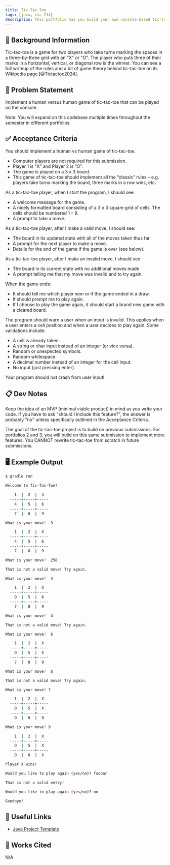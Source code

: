 ```yaml
---
title: Tic-Tac-Toe
tags: [java, csc-214]
description: This portfolio has you build your own console-based tic-tac-toe game that supports human versus human play.
---
```


## 🔖 Background Information

Tic-tac-toe is a game for two players who take turns marking the spaces in a three-by-three grid with an "X" or "O". The player who puts three of their marks in a horizontal, vertical, or diagonal row is the winner. You can see a full writeup of the rules and a bit of game theory behind tic-tac-toe on its Wikipedia page [@Tictactoe2024].

## 🎯 Problem Statement

Implement a human versus human game of tic-tac-toe that can be played on the console.

Note: You will expand on this codebase multiple times throughout the semester in different portfolios.

## ✅ Acceptance Criteria

You should implement a human vs human game of tic-tac-toe.

* Computer players are not required for this submission.
* Player 1 is “X” and Player 2 is “O”.
* The game is played on a 3 x 3 board.
* This game of tic-tac-toe should implement all the “classic” rules – e.g. players take turns marking the board, three marks in a row wins, etc.

As a tic-tac-toe player, when I start the program, I should see:

* A welcome message for the game.
* A nicely formatted board consisting of a 3 x 3 square grid of cells. The cells should be numbered 1 – 9.
* A prompt to take a move.

As a tic-tac-toe player, after I make a valid move, I should see:

* The board in its updated state with all of the moves taken thus far
* A prompt for the next player to make a move.
* Details for the end of the game if the game is over (see below).

As a tic-tac-toe player, after I make an invalid move, I should see:

* The board in its current state with no additional moves made
* A prompt telling me that my move was invalid and to try again.

When the game ends:

* It should tell me which player won or if the game ended in a draw.
* It should prompt me to play again.
* If I choose to play the game again, it should start a brand new game with a cleared board.

The program should warn a user when an input is invalid. This applies when a user enters a cell position and when a user decides to play again. Some validations include:

* A cell is already taken.
* A string or char input instead of an integer (or vice versa).
* Random or unexpected symbols.
* Random whitespace.
* A decimal number instead of an integer for the cell input.
* No input (just pressing enter).

Your program should not crash from user input!

## 📋 Dev Notes

Keep the idea of an MVP (minimal viable product) in mind as you write your code. If you have to ask "should I include this feature?", the answer is probably "no" unless specifically outlined in the Acceptance Criteria.

The goal of the tic-tac-toe project is to build on previous submissions. For portfolios 2 and 3, you will build on this same submission to implement more features. You CANNOT rewrite tic-tac-toe from scratch in future submissions.

## 🖥️ Example Output

```bash
$ gradle run

Welcome to Tic-Tac-Toe!

    1  |  2  |  3
  -----+-----+-----
    4  |  5  |  6
  -----+-----+-----
    7  |  8  |  9

What is your move?  3

    1  |  2  |  X
  -----+-----+-----
    4  |  5  |  6
  -----+-----+-----
    7  |  8  |  9

What is your move?  258

That is not a valid move! Try again.

What is your move?  4

    1  |  2  |  X
  -----+-----+-----
    O  |  5  |  6
  -----+-----+-----
    7  |  8  |  9

What is your move?  4

That is not a valid move! Try again.

What is your move?  6

    1  |  2  |  X
  -----+-----+-----
    O  |  5  |  X
  -----+-----+-----
    7  |  8  |  9

What is your move?  $

That is not a valid move! Try again.

What is your move? 7

    1  |  2  |  X
  -----+-----+-----
    O  |  5  |  X
  -----+-----+-----
    O  |  8  |  9

What is your move? 9

    1  |  2  |  X
  -----+-----+-----
    O  |  5  |  X
  -----+-----+-----
    O  |  8  |  X

Player X wins!

Would you like to play again (yes/no)? foobar

That is not a valid entry!

Would you like to play again (yes/no)? no

Goodbye!
```

## 🔗 Useful Links

* [Java Project Template](https://github.com/cmvandrevala/tic-tac-toe-java-template)

## 📘 Works Cited

N/A
